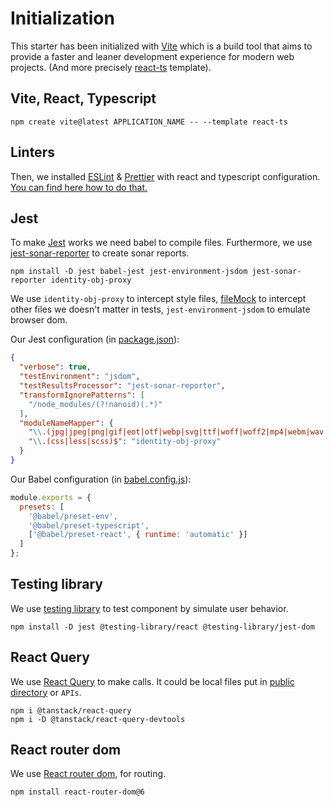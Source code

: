 # Initialization

This starter has been initialized with [Vite](https://vitejs.dev/) which is a build tool that aims to provide a faster and leaner development experience for modern web projects. (And more precisely [react-ts](https://stackblitz.com/edit/vitejs-vite-n1nea3?file=index.html&terminal=dev) template).  

## Vite, React, Typescript

```shell
npm create vite@latest APPLICATION_NAME -- --template react-ts
```

## Linters

Then, we installed [ESLint](https://eslint.org/) & [Prettier](https://prettier.io/) with react and typescript configuration.  
[You can find here how to do that.](https://blog.devgenius.io/eslint-prettier-typescript-and-react-in-2022-e5021ebca2b1)

## Jest

To make [Jest](https://jestjs.io/docs/getting-started) works we need babel to compile files. Furthermore, we use [jest-sonar-reporter](https://www.npmjs.com/package/jest-sonar-reporter) to create sonar reports.

```shell
npm install -D jest babel-jest jest-environment-jsdom jest-sonar-reporter identity-obj-proxy
```

We use `identity-obj-proxy` to intercept style files, [fileMock](../fileMock.js) to intercept other files we doesn't matter in tests, `jest-environment-jsdom` to emulate browser dom.

Our Jest configuration (in [package.json](../package.json)):

```json
{
  "verbose": true,
  "testEnvironment": "jsdom",
  "testResultsProcessor": "jest-sonar-reporter",
  "transformIgnorePatterns": [
    "/node_modules/(?!nanoid)(.*)"
  ],
  "moduleNameMapper": {
    "\\.(jpg|jpeg|png|gif|eot|otf|webp|svg|ttf|woff|woff2|mp4|webm|wav|mp3|m4a|aac|oga)$": "<rootDir>/../fileMock.js",
    "\\.(css|less|scss)$": "identity-obj-proxy"
  }
}
```

Our Babel configuration (in [babel.config.js](../babel.config.js)):

```js
module.exports = {
  presets: [
    '@babel/preset-env',
    '@babel/preset-typescript',
    ['@babel/preset-react', { runtime: 'automatic' }]
  ]
};
```

## Testing library

We use [testing library](https://testing-library.com/docs/react-testing-library/intro/) to test component by simulate user behavior.

```shell
npm install -D jest @testing-library/react @testing-library/jest-dom
```

## React Query

We use [React Query](https://tanstack.com/query/v4/docs/installation) to make calls. It could be local files put in [public directory](../public) or `APIs`.

```shell
npm i @tanstack/react-query
npm i -D @tanstack/react-query-devtools
```

## React router dom

We use [React router dom](https://reactrouter.com/en/v6.3.0/getting-started/overview), for routing.

```shell
npm install react-router-dom@6
```
